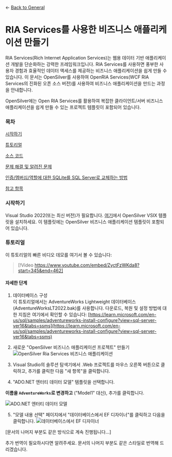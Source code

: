 ← [Back to General](/docs/9/1)
# RIA Services를 사용한 비즈니스 애플리케이션 만들기

RIA Services(Rich Internet Application Services)는 웹용 데이터 기반 애플리케이션 개발을 단순화하는 강력한 프레임워크입니다. RIA Services를 사용하면 풍부한 사용자 경험과 효율적인 데이터 액세스를 제공하는 비즈니스 애플리케이션을 쉽게 만들 수 있습니다. 이 문서는 OpenSilver를 사용하여 OpenRIA Services(WCF RIA Services의 진화된 오픈 소스 버전)를 사용하여 비즈니스 애플리케이션을 만드는 과정을 안내합니다.

OpenSilver에는 Open RIA Services를 활용하여 복잡한 클라이언트/서버 비즈니스 애플리케이션을 쉽게 만들 수 있는 프로젝트 템플릿이 포함되어 있습니다.

### 목차

[시작하기](#getting-started)

[튜토리얼](#tutorial)

[소스 코드](#source-code)

[문제 해결 및 알려진 문제](#troubleshooting-and-known-issues)

[인증/멤버십/역할에 대한 SQLite를 SQL Server로 교체하는 방법](#how-to-replace-sqlite-with-sql-server-for-authenticationmembershiproles)

[참고 항목](#see-also)

### 시작하기
Visual Studio 2022(또는 최신 버전)가 필요합니다. [여기](https://opensilver.net/download.aspx)에서 OpenSilver VSIX 템플릿을 설치하세요. 이 템플릿에는 OpenSilver 비즈니스 애플리케이션 템플릿이 포함되어 있습니다.

### 튜토리얼

이 튜토리얼의 빠른 비디오 데모를 여기서 볼 수 있습니다:
> [!Video https://www.youtube.com/embed/ZyctFzWKda8?start=345&end=462]

#### 자세한 단계

1. 데이터베이스 구성  
이 튜토리얼에서는 AdventureWorks Lightweight 데이터베이스(AdventureWorksLT2022.bak)를 사용합니다. 다운로드, 복원 및 설정 방법에 대한 지침은 여기에서 확인할 수 있습니다:
[https://learn.microsoft.com/en-us/sql/samples/adventureworks-install-configure?view=sql-server-ver16&tabs=ssms](https://learn.microsoft.com/en-us/sql/samples/adventureworks-install-configure?view=sql-server-ver16&tabs=ssms)

2. 새로운 "OpenSilver 비즈니스 애플리케이션 프로젝트" 만들기
![OpenSilver Ria Services 비즈니스 애플리케이션](https://raw.githubusercontent.com/UserwareDocumentation/userware-docs/main/images/e4bf487dae624181977868b14c0c2217.png)

3. Visual Studio의 솔루션 탐색기에서 .Web 프로젝트를 마우스 오른쪽 버튼으로 클릭하고, 추가를 클릭한 다음 "새 항목"을 클릭합니다.

4. "ADO.NET 엔터티 데이터 모델" 템플릿을 선택합니다.

**이름을 ```AdventureWorks```로 변경하고** ("Model1" 대신), 추가를 클릭합니다.

![ADO.NET 엔터티 데이터 모델](https://raw.githubusercontent.com/UserwareDocumentation/userware-docs/main/images/5151e93f0a33490f9d65b1e1c9fa817d.png)

5. "모델 내용 선택" 페이지에서 "데이터베이스에서 EF 디자이너"를 클릭하고 다음을 클릭합니다.
![데이터베이스에서 EF 디자이너](https://raw.githubusercontent.com/UserwareDocumentation/userware-docs/main/images/155c399369a1445fbf63817386ab3a3d.png)

[문서의 나머지 부분도 같은 방식으로 계속 진행됩니다...]

추가 번역이 필요하시다면 알려주세요. 문서의 나머지 부분도 같은 스타일로 번역해 드리겠습니다.